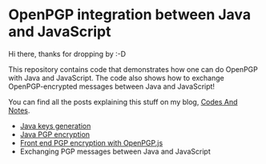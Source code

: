 
# OpenPGP integration between Java and JavaScript

Hi there, thanks for dropping by :-D

This repository contains code that demonstrates how one can do OpenPGP with Java and JavaScript.
The code also shows how to exchange OpenPGP-encrypted messages between Java and JavaScript! 

You can find all the posts explaining this stuff on my blog, [Codes And Notes](https://codesandnotes.be). 

* [Java keys generation](https://www.codesandnotes.be/2018/07/17/openpgp-java-keys-generation/)
* [Java PGP encryption](https://www.codesandnotes.be/2018/09/04/openpgp-integration-java-and-javascript-java-pgp-encryption/)
* [Front end PGP encryption with OpenPGP.js](https://www.codesandnotes.be/2018/11/10/openpgp-integration-java-and-javascript-openpgp-js/)
* Exchanging PGP messages between Java and JavaScript
